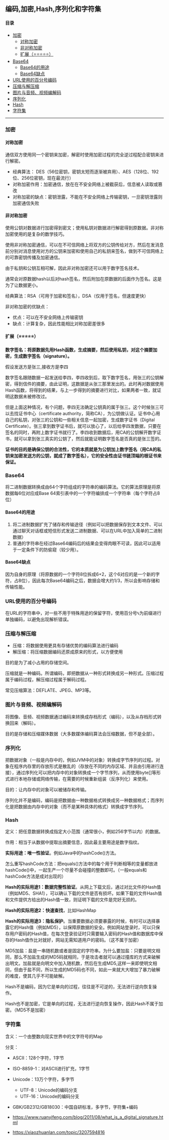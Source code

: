 编码,加密,Hash,序列化和字符集
---
#### 目录
- [加密](#head1)
	- [对称加密](#head2)
	- [非对称加密](#head3)
	- [扩展（⭐️⭐️⭐️⭐️⭐️）](#head4)
- [Base64](#head5)
	- [Base64的用途](#head6)
	- [Base64缺点](#head7)
- [URL使用的百分号编码](#head8)
- [压缩与解压缩](#head9)
- [图片与音频、视频编解码](#head10)
- [序列化](#head11)
- [Hash](#head12)
- [字符集](#head13)

---

### <span id="head1">加密</span>

#### <span id="head2">对称加密</span>

通信双方使用同一个密钥来加密，解密时使用加密过程的完全逆过程配合密钥来进行解密。

- 经典算法： DES（56位密钥，密钥太短而逐渐被弃用）、AES（128位、192位、256位密钥，现在最流行）
- 对称加密作用：加密通信，放在在不安全网络上被截获后，信息被人读取或篡改
- 对称加密的缺点：密钥泄露，不能在不安全网络上传输密钥，一旦密钥泄露则加密通信失败

#### <span id="head3">非对称加密</span>

使用公钥对数据进行加密得到密文；使用私钥对数据进行解密得到原数据。非对称加密使用的是复杂的数学技巧。

使用非对称加密通信，可以在不可信网络上将双方的公钥传给对方，然后在发消息前分别对消息使用对方的公钥来加密和使用自己的私钥来签名，做到不可信网络上的可靠密钥传播及加密通信。

由于私钥和公钥互相可解，因此非对称加密还可以用于数字签名技术。

通常会对原数据hash以后对hash签名，然后附加在原数据的后面作为签名。这是为了让数据更小。


经典算法：RSA（可用于加密和签名），DSA（仅用于签名，但速度更快）

非对称加密的优缺点：

- 优点：可以在不安全网络上传输密钥
- 缺点：计算复杂，因此性能相比对称加密差很多

#### <span id="head4">扩展（⭐️⭐️⭐️⭐️⭐️）</span>

**数字签名：将原数据先用Hash函数，生成摘要，然后使用私钥，对这个摘要加密，生成数字签名（signature）。**

假设发送方是张三,接收方是李四

数字签名跟随数据一起发送给李四，李四收到后，取下数字签名，用张三的公钥解密，得到信件的摘要，由此证明，这数据是从张三那里发出的。此时再对数据使用Hash函数，将得到的结果，与上一步得到的摘要进行对比，如果两者一致，就证明这数据未被修改过。

但是上面这种情况，有个问题，李四无法确定公钥真的属于张三。这个时候张三可以去找证书中心（certificate authority，简称CA），为公钥做认证。证书中心用自己的私钥，对张三的公钥和一些相关信息一起加密，生成数字证书（Digital Certificate）。张三拿到数字证书后，就可以放心了，以后给李四发数据，只要在签名的同时，再附上数字证书就行了。李四收到数据后，用CA的公钥解开数字证书，就可以拿到张三真实的公钥了，然后就能证明数字签名是否真的是张三签的。

**证书的目的是确保公钥的合法性，它的本质就是为公钥加上数字签名（用CA的私钥来加密发送方的公钥，就成了数字签名），它的安全性由证书链顶端的根证书来保证。**

### <span id="head5">Base64</span>

将二进制数据转换成由64个字符组成的字符串的编码算法。它的算法原理是将原数据每6位对应成Base 64索引表中的一个字符编排成一个字符串（每个字符占8位）

#### <span id="head6">Base64的用途</span>

1. 将二进制数据扩充了储存和传输途径（例如可以把数据保存到文本文件、可以通过聊天对话框或短信形式发送二进制数据、可以在URL中加入简单的二进制数据）
2. 普通的字符串在经过Base64编码后的结果会变得肉眼不可读，因此可以适用于一定条件下的防偷窥（较少用）。

#### <span id="head7">Base64缺点</span>

因为自身的原理（将原数据的一个字符8位拆成6+2，这个6对应的是一个新的字符，占8位），因此每次Base64编码之后，数据会增大约1/3，所以会影响存储和传输性能。

### <span id="head8">URL使用的百分号编码</span>

在URL的字符串中，对一些不用于特殊用途的保留字符，使用百分号`%`为前缀进行单独编码，以避免出现解析错误。

### <span id="head9">压缩与解压缩</span>

- 压缩：将数据使用更具有存储优势的编码算法进行编码
- 解压缩：将压缩数据编码还原成原来的形式，以方便使用

目的是为了减小占用的存储空间。

压缩就是一种编码。所谓编码，即把数据从一种形式转换成另一种形式。压缩过程属于编码过程，解压缩过程属于解码过程。

常见压缩算法：DEFLATE、JPEG、MP3等。

### <span id="head10">图片与音频、视频编解码</span>

将图像、音频、视频数据通过编码来转换成存档形式（编码），以及从存档形式转换回来（解码）。

目的是存储和压缩媒体数据（大多数媒体编码算法会压缩数据，但不是全部）。

### <span id="head11">序列化</span>

把数据对象（一般是内存中的，例如JVM中的对象）转换成字节序列的过程。对象在程序内存里的存放形式是散乱的（存放在不同的内存区域、并且由引用进行连接），通过序列化可以把内存中的对象转换成一个字节序列，从而使用byte[]等形式进行本地存储或网络传输，在需要的时候重新组装（反序列化）来使用。

目的：让内存中的对象可以被储存和传输。

序列化并不是编码，编码是把数据由一种数据格式转换成另一种数据格式；而序列化是把数据由内存中的对象（而不是某种具体的格式）转换成字节序列。

### <span id="head12">Hash</span>

定义：把任意数据转换成指定大小范围（通常很小，例如256字节以内）的数据。

作用：相当于从数据中提取出摘要信息，因此最主要用途是数字指纹。

**实际用途：唯一性验证**。例如Java中的hashCode()方法。

怎么重写hashCode方法：把equals()方法中的每个用于判断相等的变量都放进hashCode()中，一起生产一个尽量不会碰撞的整数即可。（一般equals和hashCode方法是成对出现的）

**Hash的实际用途1：数据完整性验证**。从网上下载文后，通过对比文件的Hash值（例如MD5、SHA1），可以确认下载的文件是否有损坏。如果下载的文件Hash值和文件提供方给出的Hash值一致，则证明下载的文件是完好无损的。

**Hash的实际用途2：快速查找**，比如HashMap

**Hash的实际用途3：隐私保护**。当重要数据必须要暴露的时候，有时可以选择暴露它的Hash值（例如MD5），以保障原数据的安全。例如网站登录时，可以只保存用户密码的Hash值，在每次登录验证时只需要输入密码的Hash值和数据库中保存的Hash值作比对就好，网站无需知道用户的密码。（这不属于加密）

MD5加盐：盐是一串随机数或者是固定的字符串。为什么要加盐：只要是明文相同，那么不加盐生成的MD5码就相同，于是攻击者就可以通过撞库的方式来破解出明文。加盐就是向明文中加入随机数，然后在生成MD5,这样一来即使明文相同，但由于盐不同，所以生成的MD5码也不同，如此一来就大大增加了暴力破解的难度，使其几乎不可能破解。

Hash不是编码，因为它是单向的过程，往往是不可逆的，无法进行逆向恢复操作。

Hash也不是加密，它是单向的过程，无法进行逆向恢复操作，因此Hash不属于加密。（MD5不是加密）

### <span id="head13">字符集</span>

含义：一个由整数向现实世界中的文字符号的Map


分支：

- ASCII：128个字符，1字节
- ISO-8859-1：对ASCII进行扩充，1字节
- Unicode：13万个字符，多字节
    - UTF-8：Unicode的编码分支
    - UTF-16：Unicode的编码分支
- GBK/GB2312/GB18030：中国自研标准，多字节，字符集+编码


- https://www.ruanyifeng.com/blog/2011/08/what_is_a_digital_signature.html
- https://xiaozhuanlan.com/topic/3207594816
